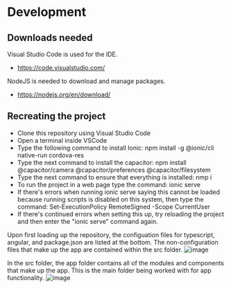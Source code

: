 # Development

## Downloads needed
Visual Studio Code is used for the IDE.
* https://code.visualstudio.com/

NodeJS is needed to download and manage packages.
* https://nodejs.org/en/download/

## Recreating the project
* Clone this repository using Visual Studio Code
* Open a terminal inside VSCode
* Type the following command to install Ionic: npm install -g @ionic/cli native-run cordova-res
* Type the next command to install the capacitor: npm install @capacitor/camera @capacitor/preferences @capacitor/filesystem
* Type the next command to ensure that everything is installed: nmp i
* To run the project in a web page type the command: ionic serve
* If there's errors when running ionic serve saying this cannot be loaded because running scripts is disabled on this system, then type the command: Set-ExecutionPolicy RemoteSigned -Scope CurrentUser
* If there's continued errors when setting this up, try reloading the project and then enter the "ionic serve" command again.

Upon first loading up the repository, the configuation files for typescript, angular, and package.json are listed at the bottom. The non-configuration files that make up the app are contained within the src folder.
![image](https://user-images.githubusercontent.com/77819572/198145701-1935e520-7578-4d9c-9de7-4a3d276123a4.png)

In the src folder, the app folder contains all of the modules and components that make up the app. This is the main folder being worked with for app functionality.
![image](https://user-images.githubusercontent.com/77819572/198146683-b32b47a8-4a8f-4d1d-a198-75f891fc4d23.png)
